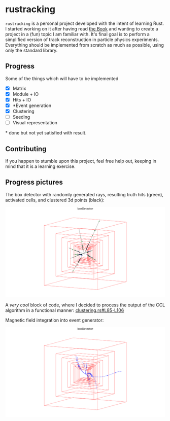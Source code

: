 # rustracking

`rustracking` is a personal project developed with the intent of learning Rust. I started working on it after having read [the Book](https://doc.rust-lang.org/stable/book/) and wanting to create a project in a (fun) topic I am familiar with.
It's final goal is to perform a simplified version of track reconstruction in particle physics experiments.
Everything should be implemented from scratch as much as possible, using only the standard library.

## Progress
Some of the things which will have to be implemented

- [x] Matrix
- [x] Module + IO
- [x] Hits + IO
- [x] \*Event generation
- [x] Clustering
- [ ] Seeding
- [ ] Visual representation

\* done but not yet satisfied with result.

## Contributing

If you happen to stumble upon this project, feel free help out, keeping in mind that it is a learning exercise.

## Progress pictures

The box detector with randomly generated rays, resulting truth hits (green), activated cells, and clustered 3d points (black):

<img src="https://github.com/guilhermeAlmeida1/rustracking/blob/d91483292871ee5a8ecc09f806433a4e734ea324/data/randomHits/3d.svg" width="560" />

A _very cool_ block of code, where I decided to process the output of the CCL algorithm in a functional manner:
[clustering.rs#L85-L106](https://github.com/guilhermeAlmeida1/rustracking/blob/d91483292871ee5a8ecc09f806433a4e734ea324/src/clustering.rs#L85-L106)

Magnetic field integration into event generator:

<img src="https://github.com/guilhermeAlmeida1/rustracking/blob/87b12a0fb1d7a16f6c6ebe02da48e303a0a6dfe7/data/magfield/3d.svg" width="560" />
